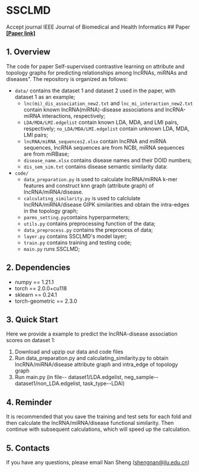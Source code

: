 # SSCLMD
Accept journal IEEE Journal of Biomedical and Health Informatics ## Paper [**[Paper link]**]([https://doi.org/10.1109/TCBB.2023.3264254](https://ieeexplore.ieee.org/document/10693345) "Click") 
## 1. Overview
The code for paper Self-supervised contrastive learning on attribute and topology graphs for predicting relationships among lncRNAs, miRNAs and diseases". The repository is organized as follows:

+ `data/` contains the dataset 1 and dataset 2 used in the paper, with dataset 1 as an example;
  * `lnc(mi)_dis_association_new2.txt` and `lnc_mi_interaction_new2.txt` contain known lncRNA(miRNA)-disease associations and lncRNA-miRNA interactions, respectively;
  * `LDA/MDA/LMI.edgelist` contain known LDA, MDA, and LMI pairs, respectively; `no_LDA/MDA/LMI.edgelist` contain unknown LDA, MDA, LMI pairs;
  * `lncRNA/miRNA_sequences2.xlsx` contain lncRNA and miRNA sequences, lncRNA sequences are from NCBI, miRNA sequences are from miRBase;
  * `disease_name.xlsx` contains disease names and their DOID numbers;
  * `dis_sem_sim.txt` contains disease semantic similarity data:
+ `code/`
  * `data_preparation.py` is used to calculate lncRNA/miRNA k-mer features and construct knn graph (attribute graph) of lncRNA/miRNA/disease.
  * `calculating_similarity.py` is used to calclulate lncRNA/miRNA/disease GIPK similarities and obtain the intra-edges in the topology graph;
  * `parms_setting.py`contains hyperparmeters;
  * `utils.py` contains preprocessing function of the data;
  * `data_preprocess.py` contains the preprocess of data;
  * `layer.py` contains SSCLMD's model layer;
  * `train.py` contains training and testing code;
  * `main.py` runs SSCLMD;

## 2. Dependencies
* numpy == 1.21.1
* torch == 2.0.0+cu118
* sklearn == 0.24.1
* torch-geometric == 2.3.0

## 3. Quick Start
Here we provide a example to predict the lncRNA-disease association scores on dataset 1:

1. Download and upzip our data and code files
2. Run data_preparation.py and calculating_similarity.py to obtain lncRNA/miRNA/disease attribute graph and intra_edge of topology graph 
3. Run main.py (in file-- dataset1/LDA.edgelist, neg_sample-- dataset1/non_LDA.edgelist, task_type--LDAl)

## 4. Reminder
It is recommended that you save the training and test sets for each fold and then calculate the lncRNA/miRNA/disease functional similarity. Then continue with subsequent calculations, which will speed up the calculation.

## 5. Contacts
If you have any questions, please email Nan Sheng (shengnan@jlu.edu.cn)
